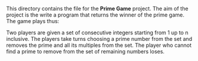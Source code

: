 This directory contains the file for the **Prime Game** project. The aim of the project is the write a
program that returns the winner of the prime game. The game plays thus:

Two players are given a set of consecutive integers starting from 1 up to n inclusive. The players take
turns choosing a prime number from the set and removes the prime and all its multiples from the set. The
player who cannot find a prime to remove from the set of remaining numbers loses.